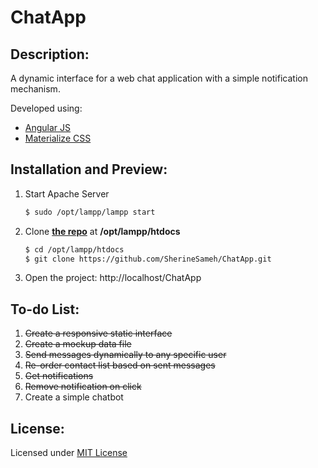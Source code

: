 # ChatApp
## Description:
A dynamic interface for a web chat application with a simple notification mechanism.

Developed using:
- [Angular JS](https://angularjs.org/)
- [Materialize CSS](http://materializecss.com/about.html)

## Installation and Preview:
1. Start Apache Server
    ```bash
    $ sudo /opt/lampp/lampp start
    ```
2. Clone [**the repo**](https://github.com/SherineSameh/ChatApp.git) at **/opt/lampp/htdocs**
    ```bash
    $ cd /opt/lampp/htdocs
    $ git clone https://github.com/SherineSameh/ChatApp.git
    ```
3. Open the project: http://localhost/ChatApp

## To-do List:
1. ~~Create a responsive static interface~~
2. ~~Create a mockup data file~~
3. ~~Send messages dynamically to any specific user~~
4. ~~Re-order contact list based on sent messages~~
5. ~~Get notifications~~
6. ~~Remove notification on click~~
7. Create a simple chatbot

## License:
Licensed under [MIT License](https://github.com/SherineSameh/ChatApp/blob/master/LICENSE)
